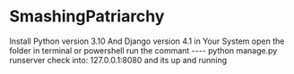 # SmashingPatriarchy

Install Python version 3.10 And Django version 4.1 in Your System
open the folder in terminal or powershell
run the commant    ---- python manage.py runserver 
check into: 127.0.0.1:8080 and its up and running
